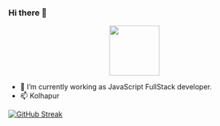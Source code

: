 ### Hi there 👋
<div id="header" align="center">
  <img src="https://media.giphy.com/media/jdPMeyv9rn0hZHh8n9/giphy.gif" width="100"/>
</div>

- 🔭 I’m currently working as JavaScript FullStack developer.
- 📫 Kolhapur



[![GitHub Streak](https://streak-stats.demolab.com/?user=DenverCoder1)](https://git.io/streak-stats)
<!--
**Sammed-Chougule/Sammed-Chougule** is a ✨ _special_ ✨ repository because its `README.md` (this file) appears on your GitHub profile.

Here are some ideas to get you started:

- 🌱 I’m currently learning ...
- 👯 I’m looking to collaborate on ...
- 🤔 I’m looking for help with ...
- 💬 Ask me about ...
- 😄 Pronouns: ...
- ⚡ Fun fact: ...
-->

